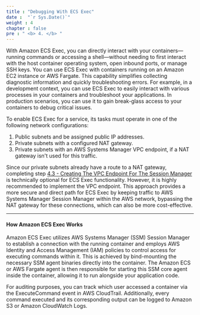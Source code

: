 ```yaml
---
title : "Debugging With ECS Exec"
date :  "`r Sys.Date()`" 
weight : 4
chapter : false
pre : " <b> 4. </b> "
---
```


With Amazon ECS Exec, you can directly interact with your containers—running commands or accessing a shell—without needing to first interact with the host container operating system, open inbound ports, or manage SSH keys. You can use ECS Exec with containers running on an Amazon EC2 instance or AWS Fargate. This capability simplifies collecting diagnostic information and quickly troubleshooting errors. For example, in a development context, you can use ECS Exec to easily interact with various processes in your containers and troubleshoot your applications. In production scenarios, you can use it to gain break-glass access to your containers to debug critical issues.

To enable ECS Exec for a service, its tasks must operate in one of the following network configurations:

1. Public subnets and be assigned public IP addresses.
2. Private subnets with a configured NAT gateway.
3. Private subnets with an AWS Systems Manager VPC endpoint, if a NAT gateway isn't used for this traffic.

Since our private subnets already have a route to a NAT gateway, completing step [4.3 - Creating The VPC Endpoint For The Session Manager](4.3-vpcendpoint/) is technically optional for ECS Exec functionality. However, it is highly recommended to implement the VPC endpoint. This approach provides a more secure and direct path for ECS Exec by keeping traffic to AWS Systems Manager Session Manager within the AWS network, bypassing the NAT gateway for these connections, which can also be more cost-effective.

___

#### How Amazon ECS Exec Works

Amazon ECS Exec utilizes AWS Systems Manager (SSM) Session Manager to establish a connection with the running container and employs AWS Identity and Access Management (IAM) policies to control access for executing commands within it. This is achieved by bind-mounting the necessary SSM agent binaries directly into the container. The Amazon ECS or AWS Fargate agent is then responsible for starting this SSM core agent inside the container, allowing it to run alongside your application code.

For auditing purposes, you can track which user accessed a container via the ExecuteCommand event in AWS CloudTrail. Additionally, every command executed and its corresponding output can be logged to Amazon S3 or Amazon CloudWatch Logs.